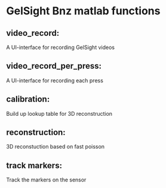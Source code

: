 # GelSight Bnz matlab functions


## video\_record:
A UI-interface for recording GelSight videos

## video\_record\_per\_press:
A UI-interface for recording each press

## calibration:
Build up lookup table for 3D reconstruction

## reconstruction:
3D reconstuction based on fast poisson

## track markers:
Track the markers on the sensor
